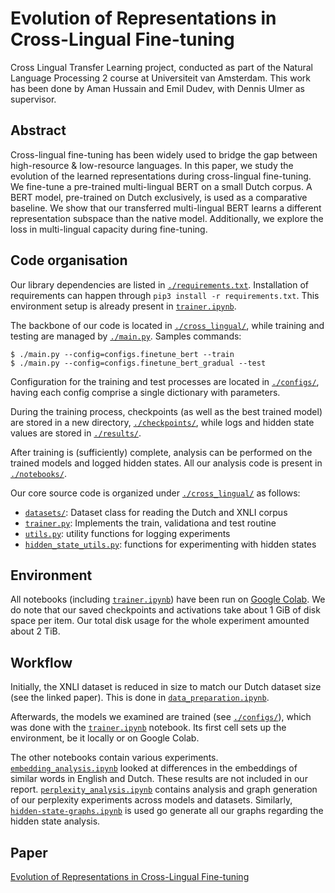 # Evolution of Representations in Cross-Lingual Fine-tuning
Cross Lingual Transfer Learning project, conducted as part of the Natural Language Processing 2 course at Universiteit van Amsterdam.
This work has been done by Aman Hussain and Emil Dudev, with Dennis Ulmer as supervisor.

## Abstract

Cross-lingual fine-tuning has been widely used to bridge the gap between high-resource \& low-resource languages. In this paper, we study the evolution of the learned representations during cross-lingual fine-tuning. We fine-tune a pre-trained multi-lingual BERT on a small Dutch corpus. A BERT model, pre-trained on Dutch exclusively, is used as a comparative baseline. We show that our transferred multi-lingual BERT learns a different representation subspace than the native model. Additionally, we explore the loss in multi-lingual capacity during fine-tuning.

## Code organisation

Our library dependencies are listed in [`./requirements.txt`](./requirements.txt).
Installation of requirements can happen through `pip3 install -r requirements.txt`.
This environment setup is already present in [`trainer.ipynb`](./notebooks/trainer.ipynb).

The backbone of our code is located in [`./cross_lingual/`](./cross_lingual/), while training and testing are managed by [`./main.py`](./main.py).
Samples commands:
```
$ ./main.py --config=configs.finetune_bert --train
$ ./main.py --config=configs.finetune_bert_gradual --test
```
Configuration for the training and test processes are located in [`./configs/`](./configs/), having each config comprise a single dictionary with parameters.

During the training process, checkpoints (as well as the best trained model) are stored in a new directory, [`./checkpoints/`](./checkpoints/), while logs and hidden state values are stored in [`./results/`](./results/).

After training is (sufficiently) complete, analysis can be performed on the trained models and logged hidden states.
All our analysis code is present in [`./notebooks/`](./notebooks/).

Our core source code is organized under [`./cross_lingual/`](./cross_lingual/) as follows:
* [`datasets/`](./cross_lingual/datasets/): Dataset class for reading the Dutch and XNLI corpus
* [`trainer.py`](./cross_lingual/trainer.py): Implements the train, validationa and test routine
* [`utils.py`](./cross_lingual/utils.py): utility functions for logging experiments
* [`hidden_state_utils.py`](./cross_lingual/hidden_state_utils.py): functions for experimenting with hidden states


## Environment

All notebooks (including [`trainer.ipynb`](./notebooks/trainer.ipynb)) have been run on [Google Colab](https://colab.research.google.com/).
We do note that our saved checkpoints and activations take about 1 GiB of disk space per item. Our total disk usage for the whole experiment amounted about 2 TiB.


## Workflow

Initially, the XNLI dataset is reduced in size to match our Dutch dataset size (see the linked paper).
This is done in [`data_preparation.ipynb`](./notebooks/data_preparation.ipynb).

Afterwards, the models we examined are trained (see [`./configs/`](./configs/)), which was done with the [`trainer.ipynb`](./notebooks/trainer.ipynb) notebook.
Its first cell sets up the environment, be it locally or on Google Colab.

The other notebooks contain various experiments.
[`embedding_analysis.ipynb`](./notebooks/embedding_analysis.ipynb) looked at differences in the embeddings of similar words in English and Dutch. These results are not included in our report.
[`perplexity_analysis.ipynb`](./notebooks/perplexity_analysis.ipynb) contains analysis and graph generation of our perplexity experiments across models and datasets.
Similarly, [`hidden-state-graphs.ipynb`](./notebooks/hidden-state-graphs.ipynb) is used go generate all our graphs regarding the hidden state analysis.


## Paper

[Evolution of Representations in Cross-Lingual Fine-tuning][Hussain_Dudev_xlingual]


[Hussain_Dudev_xlingual]: ./report/Evolution_of_Representations_in_Cross-Lingual_Fine-tuning.pdf
